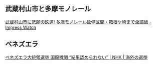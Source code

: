 ## 武蔵村山市と多摩モノレール

[武蔵村山市に悲願の鉄道! 多摩モノレール延伸区間・箱根ケ崎まで全踏破 - Impress Watch](https://www.watch.impress.co.jp/docs/topic/1610972.html)

## ベネズエラ

[ベネズエラ大統領選挙 国際機関 “結果認められない” | NHK | 海外の選挙](https://www3.nhk.or.jp/news/html/20240731/k10014530581000.html)
